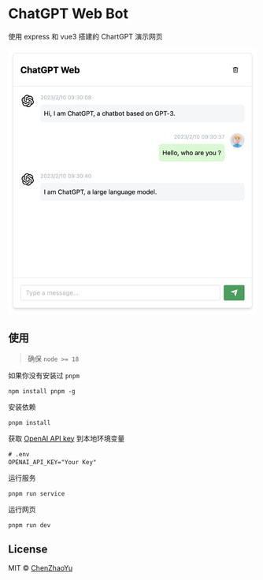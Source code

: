 # ChatGPT Web Bot

使用 express 和 vue3 搭建的 ChartGPT 演示网页

![cover](./docs/cover.png)

## 使用
> 确保 `node >= 18`

如果你没有安装过 `pnpm`
```shell
npm install pnpm -g
```

安装依赖
```shell
pnpm install
```

获取 [OpenAI API key](https://platform.openai.com/overview) 到本地环境变量

```
# .env
OPENAI_API_KEY="Your Key"
```

运行服务
```shell
pnpm run service
```

运行网页
```shell
pnpm run dev
```

## License
MIT © [ChenZhaoYu](./license)
